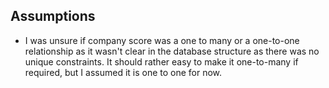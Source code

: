 

## Assumptions

- I was unsure if company score was a one to many 
  or a one-to-one relationship as it wasn't clear 
  in the database structure as there was no unique constraints.
  It should rather easy to make it one-to-many if required,
  but I assumed it is one to one for now. 